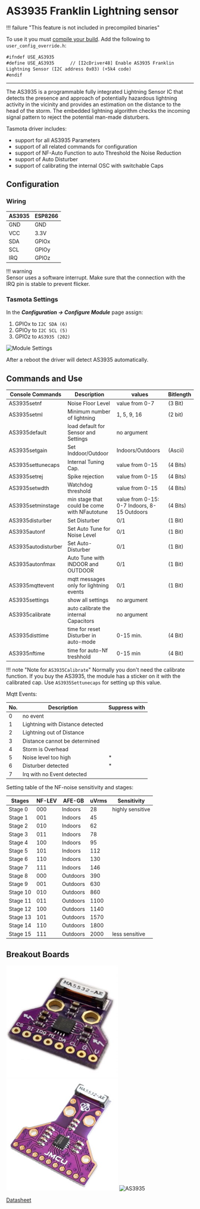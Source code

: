 # AS3935 Franklin Lightning sensor 

!!! failure "This feature is not included in precompiled binaries"  

To use it you must [compile your build](Compile-your-build). Add the following to `user_config_override.h`:

```
#ifndef USE_AS3935
#define USE_AS3935      // [I2cDriver48] Enable AS3935 Franklin Lightning Sensor (I2C address 0x03) (+5k4 code)
#endif
```
----

The AS3935 is a programmable fully integrated Lightning
Sensor IC that detects the presence and approach of potentially
hazardous lightning activity in the vicinity and provides an
estimation on the distance to the head of the storm. The
embedded lightning algorithm checks the incoming signal
pattern to reject the potential man-made disturbers.

Tasmota driver includes:

- support for all AS3935 Parameters
- support of all related commands for configuration
- support of NF-Auto Function to auto Threshold the Noise Reduction
- support of Auto Disturber
- support of calibrating the internal OSC with switchable Caps

## Configuration

### Wiring
| AS3935   | ESP8266 |
|---|---|
|GND   |GND   
|VCC   |3.3V
|SDA   | GPIOx
|SCL   | GPIOy
|IRQ   | GPIOz

!!! warning     
    Sensor uses a software interrupt. Make sure that the connection with the IRQ pin is stable to prevent flicker.

### Tasmota Settings 
In the **_Configuration -> Configure Module_** page assign:

1. GPIOx to `I2C SDA (6)`
2. GPIOy to `I2C SCL (5)`
3. GPIOz to `AS3935 (202)`

![Module Settings](https://user-images.githubusercontent.com/48546979/79037994-1bedab80-7bd6-11ea-88db-0d88dcb05628.png)

After a reboot the driver will detect AS3935 automatically.

## Commands and Use

 Console Commands    | Description                                  | values                                        |Bitlength 
---------------------|----------------------------------------------|-----------------------------------------------|----------
 AS3935setnf         | Noise Floor Level                            |                value from 0-7                 | (3 Bit)  
 AS3935setml         | Minimum number of lightning                  |                1, 5, 9, 16                    | (2 bit)  
 AS3935default       | load default for Sensor and Settings         |                no argument                    |          
 AS3935setgain       | Set Inddoor/Outdoor                          |              Indoors/Outdoors                 | (Ascii)  
 AS3935settunecaps   | Internal Tuning Cap.                         |              value from 0-15                  | (4 Bits) 
 AS3935setrej        | Spike rejection                              |              value from 0-15                  | (4 Bits) 
 AS3935setwdth       | Watchdog threshold                           |              value from 0-15                  | (4 Bits) 
 AS3935setminstage   | min stage that could be come with NFautotune |  value from 0-15: 0-7 Indoors, 8-15 Outdoors  | (4 Bits) 
 AS3935disturber     | Set Disturber                                |                   0/1                         | (1 Bit)  
 AS3935autonf        | Set Auto Tune for Noise Level                |                   0/1                         | (1 Bit)  
 AS3935autodisturber | Set Auto-Disturber                           |                   0/1                         | (1 Bit)  
 AS3935autonfmax     | Auto Tune with INDOOR and OUTDOOR            |                   0/1                         | (1 Bit)  
 AS3935mqttevent     | mqtt messages only for lightning events      |                   0/1                         | (1 Bit)  
 AS3935settings      | show all settings                            |                no argument                    |          
 AS3935calibrate     | auto calibrate the internal Capacitors       |                no argument                    |          
 AS3935disttime      | time for reset Disturber in auto-mode        |                 0-15 min.                     | (4 Bit)  
 AS3935nftime        | time for auto-Nf treshhold                   |                 0-15 min                      | (4 Bit)  


!!! note "Note for `AS3935Calibrate`"
    Normally you don't need the calibrate function. If you buy the AS3935, the module has a sticker on it with the calibrated cap.
    Use `AS3935Settunecaps` for setting up this value.

Mqtt Events:

No.| Description                          |Suppress with
---|--------------------------------------|-------------------
 0 | no event                             |                    
 1 | Lightning with Distance detected     |                   
 2 | Lightning out of Distance            |                   
 3 | Distance cannot be determined        |                    
 4 | Storm is Overhead                    |                   
 5 | Noise level too high                 |  *                 
 6 | Disturber detected                   |  *               
 7 | Irq with no Event detected           |                    


Setting table of the NF-noise sensitivity and stages:

 Stages   | NF-LEV |   AFE-GB   | uVrms |   Sensitivity
-----------|--------|------------|-------|-------------------
  Stage 0  |   000  |  Indoors   |    28 | highly sensitive
  Stage 1  |   001  |  Indoors   |    45 |    
  Stage 2  |   010  |  Indoors   |    62 |        
  Stage 3  |   011  |  Indoors   |    78 |        
  Stage 4  |   100  |  Indoors   |    95 |        
  Stage 5  |   101  |  Indoors   |   112 |     
  Stage 6  |   110  |  Indoors   |   130 |      
  Stage 7  |   111  |  Indoors   |   146 |        
  Stage 8  |   000  |  Outdoors  |   390 |        
  Stage 9  |   001  |  Outdoors  |   630 |      
  Stage 10 |   010  |  Outdoors  |   860 |       
  Stage 11 |   011  |  Outdoors  |  1100 |        
  Stage 12 |   100  |  Outdoors  |  1140 |       
  Stage 13 |   101  |  Outdoors  |  1570 |        
  Stage 14 |   110  |  Outdoors  |  1800 |       
  Stage 15 |   111  |  Outdoors  |  2000 | less sensitive


## Breakout Boards

![AS3935](_media/peripherals/AS3935.jpg)
![AS3935](_media/peripherals/AS3935_2.jpg)
![AS3935](https://user-images.githubusercontent.com/48546979/79037978-f660a200-7bd5-11ea-93d7-33444d7cfcc5.png)

[Datasheet](https://www.mouser.com/datasheet/2/588/ams_AS3935_Datasheet_EN_v5-1214568.pdf)
